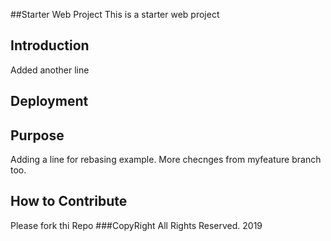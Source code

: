 ##Starter Web Project
This is a starter web project
## Introduction
Added another line
## Deployment

## Purpose
Adding a line for rebasing example.
More checnges from myfeature branch too.
## How to Contribute
Please fork thi Repo
###CopyRight
All Rights Reserved. 2019
